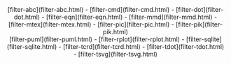 <center>
[filter-abc](filter-abc.html) -
[filter-cmd](filter-cmd.html) -
[filter-dot](filter-dot.html) -
[filter-eqn](filter-eqn.html) -
[filter-mmd](filter-mmd.html) -
[filter-mtex](filter-mtex.html) -
[filter-pic](filter-pic.html) -
[filter-pik](filter-pik.html) <br/>
[filter-puml](filter-puml.html) -
[filter-rplot](filter-rplot.html) - 
[filter-sqlite](filter-sqlite.html) -
[filter-tcrd](filter-tcrd.html) -
[filter-tdot](filter-tdot.html) -
[filter-tsvg](filter-tsvg.html) 
</center>


